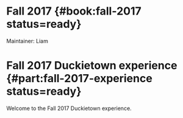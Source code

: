 # Fall 2017 {#book:fall-2017 status=ready}

Maintainer: Liam


# Fall 2017 Duckietown experience {#part:fall-2017-experience status=ready}

Welcome to the Fall 2017 Duckietown experience.
